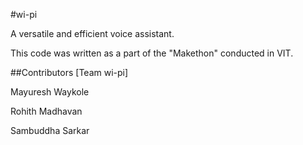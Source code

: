 #wi-pi

A versatile and efficient voice assistant.

This code was written as a part of the "Makethon" conducted in VIT.

##Contributors [Team wi-pi]

Mayuresh Waykole

Rohith Madhavan

Sambuddha Sarkar
